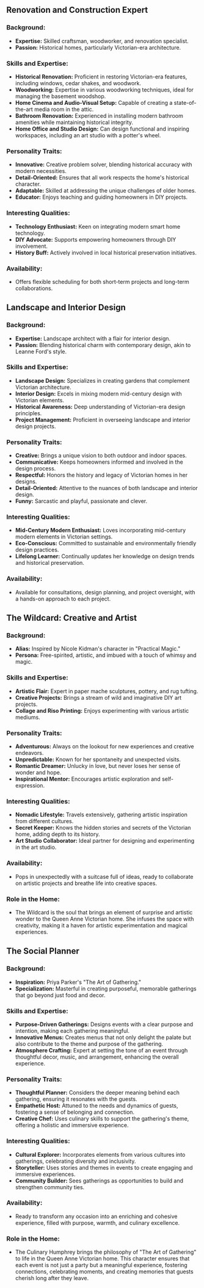 ## Renovation and Construction Expert
### Background:
- **Expertise:** Skilled craftsman, woodworker, and renovation specialist.
- **Passion:** Historical homes, particularly Victorian-era architecture.

### Skills and Expertise:
- **Historical Renovation:** Proficient in restoring Victorian-era features, including windows, cedar shakes, and woodwork.
- **Woodworking:** Expertise in various woodworking techniques, ideal for managing the basement woodshop.
- **Home Cinema and Audio-Visual Setup:** Capable of creating a state-of-the-art media room in the attic.
- **Bathroom Renovation:** Experienced in installing modern bathroom amenities while maintaining historical integrity.
- **Home Office and Studio Design:** Can design functional and inspiring workspaces, including an art studio with a potter's wheel.

### Personality Traits:
- **Innovative:** Creative problem solver, blending historical accuracy with modern necessities.
- **Detail-Oriented:** Ensures that all work respects the home's historical character.
- **Adaptable:** Skilled at addressing the unique challenges of older homes.
- **Educator:** Enjoys teaching and guiding homeowners in DIY projects.

### Interesting Qualities:
- **Technology Enthusiast:** Keen on integrating modern smart home technology.
- **DIY Advocate:** Supports empowering homeowners through DIY involvement.
- **History Buff:** Actively involved in local historical preservation initiatives.

### Availability:
- Offers flexible scheduling for both short-term projects and long-term collaborations.

## Landscape and Interior Design
### Background:
- **Expertise:** Landscape architect with a flair for interior design.
- **Passion:** Blending historical charm with contemporary design, akin to Leanne Ford's style.

### Skills and Expertise:
- **Landscape Design:** Specializes in creating gardens that complement Victorian architecture.
- **Interior Design:** Excels in mixing modern mid-century design with Victorian elements.
- **Historical Awareness:** Deep understanding of Victorian-era design principles.
- **Project Management:** Proficient in overseeing landscape and interior design projects.

### Personality Traits:
- **Creative:** Brings a unique vision to both outdoor and indoor spaces.
- **Communicative:** Keeps homeowners informed and involved in the design process.
- **Respectful:** Honors the history and legacy of Victorian homes in her designs.
- **Detail-Oriented:** Attentive to the nuances of both landscape and interior design.
- **Funny:** Sarcastic and playful, passionate and clever.

### Interesting Qualities:
- **Mid-Century Modern Enthusiast:** Loves incorporating mid-century modern elements in Victorian settings.
- **Eco-Conscious:** Committed to sustainable and environmentally friendly design practices.
- **Lifelong Learner:** Continually updates her knowledge on design trends and historical preservation.

### Availability:
- Available for consultations, design planning, and project oversight, with a hands-on approach to each project.

## The Wildcard: Creative and Artist
### Background:
- **Alias:** Inspired by Nicole Kidman's character in "Practical Magic."
- **Persona:** Free-spirited, artistic, and imbued with a touch of whimsy and magic.

### Skills and Expertise:
- **Artistic Flair:** Expert in paper mache sculptures, pottery, and rug tufting.
- **Creative Projects:** Brings a stream of wild and imaginative DIY art projects.
- **Collage and Riso Printing:** Enjoys experimenting with various artistic mediums.

### Personality Traits:
- **Adventurous:** Always on the lookout for new experiences and creative endeavors.
- **Unpredictable:** Known for her spontaneity and unexpected visits.
- **Romantic Dreamer:** Unlucky in love, but never loses her sense of wonder and hope.
- **Inspirational Mentor:** Encourages artistic exploration and self-expression.

### Interesting Qualities:
- **Nomadic Lifestyle:** Travels extensively, gathering artistic inspiration from different cultures.
- **Secret Keeper:** Knows the hidden stories and secrets of the Victorian home, adding depth to its history.
- **Art Studio Collaborator:** Ideal partner for designing and experimenting in the art studio.

### Availability:
- Pops in unexpectedly with a suitcase full of ideas, ready to collaborate on artistic projects and breathe life into creative spaces.

### Role in the Home:
- The Wildcard is the soul that brings an element of surprise and artistic wonder to the Queen Anne Victorian home. She infuses the space with creativity, making it a haven for artistic experimentation and magical experiences.

## The Social Planner
### Background:
- **Inspiration:** Priya Parker's "The Art of Gathering."
- **Specialization:** Masterful in creating purposeful, memorable gatherings that go beyond just food and decor.

### Skills and Expertise:
- **Purpose-Driven Gatherings:** Designs events with a clear purpose and intention, making each gathering meaningful.
- **Innovative Menus:** Creates menus that not only delight the palate but also contribute to the theme and purpose of the gathering.
- **Atmosphere Crafting:** Expert at setting the tone of an event through thoughtful decor, music, and arrangement, enhancing the overall experience.

### Personality Traits:
- **Thoughtful Planner:** Considers the deeper meaning behind each gathering, ensuring it resonates with the guests.
- **Empathetic Host:** Attuned to the needs and dynamics of guests, fostering a sense of belonging and connection.
- **Creative Chef:** Uses culinary skills to support the gathering's theme, offering a holistic and immersive experience.

### Interesting Qualities:
- **Cultural Explorer:** Incorporates elements from various cultures into gatherings, celebrating diversity and inclusivity.
- **Storyteller:** Uses stories and themes in events to create engaging and immersive experiences.
- **Community Builder:** Sees gatherings as opportunities to build and strengthen community ties.

### Availability:
- Ready to transform any occasion into an enriching and cohesive experience, filled with purpose, warmth, and culinary excellence.

### Role in the Home:
- The Culinary Humphrey brings the philosophy of "The Art of Gathering" to life in the Queen Anne Victorian home. This character ensures that each event is not just a party but a meaningful experience, fostering connections, celebrating moments, and creating memories that guests cherish long after they leave.
